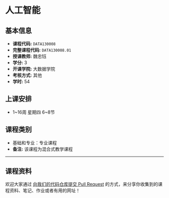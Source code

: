 # 人工智能

## 基本信息

- **课程代码:** `DATA130008`
- **完整课程代码:** `DATA130008.01`
- **授课教师:** 魏忠钰
- **学分:** 3
- **开课学院:** 大数据学院
- **考核方式:** 其他
- **学时:** 54

## 上课安排

- 1~16周 星期四 6~8节

## 课程类别

- 基础和专业：专业课程
- **备注:** 该课程为混合式教学课程

---

## 课程资料

欢迎大家通过 [向我们的代码仓库提交 Pull Request](https://github.com/cedric1902666/fudan-ds-info/pulls) 的方式，来分享你收集到的课程资料、笔记、作业或者有用的网址！ 